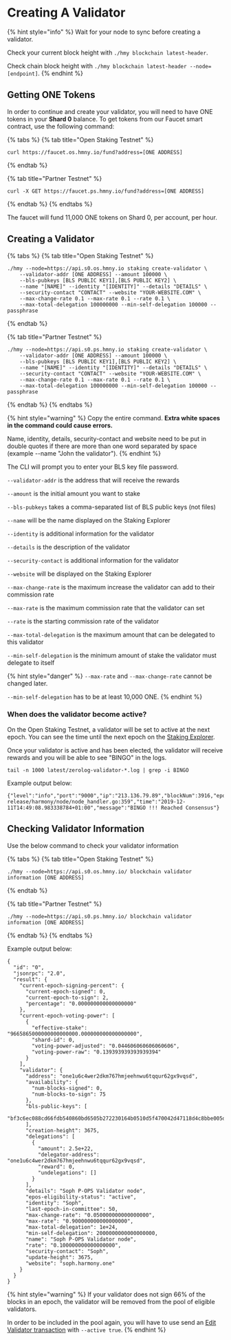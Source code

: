 # Creating A Validator

{% hint style="info" %}
Wait for your node to sync before creating a validator.

Check your current block height with `./hmy blockchain latest-header`.

Check chain block height with `./hmy blockchain latest-header --node=[endpoint]`.
{% endhint %}

## Getting ONE Tokens <a id="getting-one-tokens"></a>

In order to continue and create your validator, you will need to have ONE tokens in your **Shard 0** balance. To get tokens from our Faucet smart contract, use the following command:

{% tabs %}
{% tab title="Open Staking Testnet" %}
```text
curl https://faucet.os.hmny.io/fund?address=[ONE ADDRESS]
```
{% endtab %}

{% tab title="Partner Testnet" %}
```
curl -X GET https://faucet.ps.hmny.io/fund?address=[ONE ADDRESS]
```
{% endtab %}
{% endtabs %}

The faucet will fund 11,000 ONE tokens on Shard 0, per account, per hour.

## Creating a Validator <a id="creating-a-validator"></a>

{% tabs %}
{% tab title="Open Staking Testnet" %}
```text
./hmy --node=https://api.s0.os.hmny.io staking create-validator \
    --validator-addr [ONE ADDRESS] --amount 100000 \
    --bls-pubkeys [BLS PUBLIC KEY1],[BLS PUBLIC KEY2] \
    --name "[NAME]" --identity "[IDENTITY]" --details "DETAILS" \
    --security-contact "CONTACT" --website "YOUR-WEBSITE.COM" \
    --max-change-rate 0.1 --max-rate 0.1 --rate 0.1 \
    --max-total-delegation 100000000 --min-self-delegation 100000 --passphrase
```
{% endtab %}

{% tab title="Partner Testnet" %}
```
./hmy --node=https://api.s0.ps.hmny.io staking create-validator \
    --validator-addr [ONE ADDRESS] --amount 100000 \
    --bls-pubkeys [BLS PUBLIC KEY1],[BLS PUBLIC KEY2] \
    --name "[NAME]" --identity "[IDENTITY]" --details "DETAILS" \
    --security-contact "CONTACT" --website "YOUR-WEBSITE.COM" \
    --max-change-rate 0.1 --max-rate 0.1 --rate 0.1 \
    --max-total-delegation 100000000 --min-self-delegation 100000 --passphrase
```
{% endtab %}
{% endtabs %}

{% hint style="warning" %}
Copy the entire command. **Extra white spaces in the command could cause errors.**

Name, identity, details, security-contact and website need to be put in double quotes if there are more than one word separated by space \(example --name "John the validator"\).
{% endhint %}

The CLI will prompt you to enter your BLS key file password.

`--validator-addr` is the address that will receive the rewards

`--amount` is the initial amount you want to stake

`--bls-pubkeys` takes a comma-separated list of BLS public keys \(not files\)

`--name` will be the name displayed on the Staking Explorer

`--identity` is additional information for the validator

`--details` is the description of the validator

`--security-contact` is additional information for the validator

`--website` will be displayed on the Staking Explorer

`--max-change-rate` is the maximum increase the validator can add to their commission rate

`--max-rate` is the maximum commission rate that the validator can set

`--rate` is the starting commission rate of the validator

`--max-total-delegation` is the maximum amount that can be delegated to this validator

`--min-self-delegation` is the minimum amount of stake the validator must delegate to itself

{% hint style="danger" %}
`--max-rate` and `--max-change-rate` cannot be changed later.

`--min-self-delegation` has to be at least 10,000 ONE.
{% endhint %}

### When does the validator become active? <a id="when-does-the-validator-become-active"></a>

On the Open Staking Testnet, a validator will be set to active at the next epoch. You can see the time until the next epoch on the [Staking Explorer](https://staking.harmony.one/portfolio).

Once your validator is active and has been elected, the validator will receive rewards and you will be able to see "BINGO" in the logs.

```text
tail -n 1000 latest/zerolog-validator-*.log | grep -i BINGO
```

Example output below:

```text
{"level":"info","port":"9000","ip":"213.136.79.89","blockNum":3916,"epochNum":26,"ViewId":3916,"blockHash":"0xca71fc9aa92f694f664aa34d7e3e82cf9b678e3a062d3bbbabebfbc5f0598d84","numTxns":0,"numStakingTxns":0,"caller":"/mnt/jenkins/workspace/harmony-release/harmony/node/node_handler.go:359","time":"2019-12-11T14:49:08.983338784+01:00","message":"BINGO !!! Reached Consensus"}
```

## Checking Validator Information <a id="checking-validator-information"></a>

Use the below command to check your validator information

{% tabs %}
{% tab title="Open Staking Testnet" %}
```text
./hmy --node=https://api.s0.os.hmny.io/ blockchain validator information [ONE ADDRESS]
```
{% endtab %}

{% tab title="Partner Testnet" %}
```
./hmy --node=https://api.s0.ps.hmny.io/ blockchain validator information [ONE ADDRESS]
```
{% endtab %}
{% endtabs %}

Example output below:

```text
{
  "id": "0",
  "jsonrpc": "2.0",
  "result": {
    "current-epoch-signing-percent": {
      "current-epoch-signed": 0,
      "current-epoch-to-sign": 2,
      "percentage": "0.000000000000000000"
    },
    "current-epoch-voting-power": [
      {
        "effective-stake": "9665865000000000000000.000000000000000000",
        "shard-id": 0,
        "voting-power-adjusted": "0.044606060606060606",
        "voting-power-raw": "0.139393939393939394"
      }
    ],
    "validator": {
      "address": "one1u6c4wer2dkm767hmjeehnwu6tqqur62gx9vqsd",
      "availability": {
        "num-blocks-signed": 0,
        "num-blocks-to-sign": 75
      },
      "bls-public-keys": [
        "bf3c6ec088cd66fdb540860bd6505b272230164b0510d5f470042d47118d4c8bbe005d28e5de5e489fa22e4ca450c080"
      ],
      "creation-height": 3675,
      "delegations": [
        {
          "amount": 2.5e+22,
          "delegator-address": "one1u6c4wer2dkm767hmjeehnwu6tqqur62gx9vqsd",
          "reward": 0,
          "undelegations": []
        }
      ],
      "details": "Soph P-OPS Validator node",
      "epos-eligibility-status": "active",
      "identity": "Soph",
      "last-epoch-in-committee": 50,
      "max-change-rate": "0.050000000000000000",
      "max-rate": "0.900000000000000000",
      "max-total-delegation": 1e+24,
      "min-self-delegation": 2000000000000000000,
      "name": "Soph P-OPS Validator node",
      "rate": "0.100000000000000000",
      "security-contact": "Soph",
      "update-height": 3675,
      "website": "soph.harmony.one"
    }
  }
}
```

{% hint style="warning" %}
If your validator does not sign 66% of the blocks in an epoch, the validator will be removed from the pool of eligible validators.

In order to be included in the pool again, you will have to use send an [Edit Validator transaction](creating-a-validator.md) with `--active true`.
{% endhint %}


